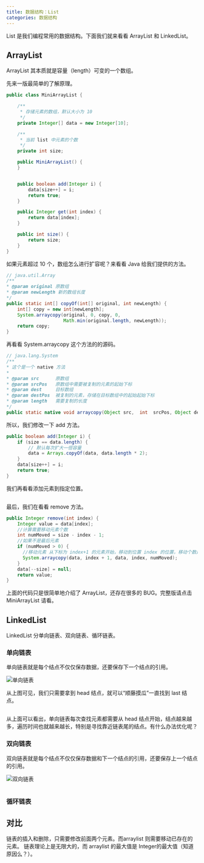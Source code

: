 ```yaml
---
title: 数据结构：List
categories: 数据结构
---
```


List 是我们编程常用的数据结构。下面我们就来看看 ArrayList 和 LinkedList。

<!-- more -->

## ArrayList

ArrayList 其本质就是容量（length）可变的一个数组。

先来一版最简单的了解原理。

```Java
public class MiniArrayList {

    /**
     * 存储元素的数组，默认大小为 10
     */
    private Integer[] data = new Integer[10];

    /**
     * 当前 list 中元素的个数
     */
    private int size;

    public MiniArrayList() {
    }


    public boolean add(Integer i) {
        data[size++] = i;
        return true;
    }

    public Integer get(int index) {
        return data[index];
    }

    public int size() {
        return size;
    }
}
```

如果元素超过 10 个，数组怎么进行扩容呢？来看看 Java 给我们提供的方法。

```Java
// java.util.Array
/**
* @param original 原数组
* @param newLength 新的数组长度
*/
public static int[] copyOf(int[] original, int newLength) {
    int[] copy = new int[newLength];
    System.arraycopy(original, 0, copy, 0,
                     Math.min(original.length, newLength));
    return copy;
}
```
再看看 System.arraycopy 这个方法的的源码。

```Java
// java.lang.System
/**
* 这个是一个 native 方法
*
* @param src      原数组
* @param srcPos   原数组中需要被复制的元素的起始下标
* @param dest     目标数组
* @param destPos  被复制的元素，存储在目标数组中的起始起始下标
* @param length   需要复制的长度
*/
public static native void arraycopy(Object src,  int  srcPos, Object dest, int destPos, int length);
```

所以，我们修改一下 add 方法。

```Java
public boolean add(Integer i) {
    if (size == data.length) {
        // 默认每次扩大一倍容量
        data = Arrays.copyOf(data, data.length * 2);
    }
    data[size++] = i;
    return true;
}
```

我们再看看添加元素到指定位置。

```Java


```

最后，我们在看看 remove 方法。

```Java
public Integer remove(int index) {
    Integer value = data[index];
    //计算需要移动元素个数
    int numMoved = size - index - 1;
    //如果不是最后元素
    if (numMoved > 0) {
      //移动元素 从下标为 index+1 的元素开始，移动到位置 index 的位置，移动个数是 numMoved
      System.arraycopy(data, index + 1, data, index, numMoved);
    }
    data[--size] = null;
    return value;
}
```

上面的代码只是很简单地介绍了 ArrayList，还存在很多的 BUG。完整版请点击 MiniArrayList 请看。


## LinkedList

LinkedList 分单向链表、双向链表、循环链表。

### 单向链表

单向链表就是每个结点不仅仅保存数据，还要保存下一个结点的引用。

![单向链表](http://p0e1o9bcz.bkt.clouddn.com/list/singly.png?imageView2/0/q/100|watermark/2/text/eWFuZ2Rvbmdkb25nLm9yZw==/font/5a6L5L2T/fontsize/240/fill/IzAwMDAwMA==/dissolve/100/gravity/SouthEast/dx/10/dy/10|imageslim)

从上图可见，我们只需要拿到 head 结点，就可以“顺藤摸瓜”一直找到 last 结点。

```Java


```

从上面可以看出，单向链表每次查找元素都需要从 head 结点开始，结点越来越多，遍历时间也就越来越长，特别是寻找靠近链表尾的结点。有什么办法优化呢？

### 双向链表


双向链表就是每个结点不仅仅保存数据和下一个结点的引用，还要保存上一个结点的引用。

![双向链表](http://p0e1o9bcz.bkt.clouddn.com/list/doubly.png?imageView2/0/q/100|watermark/2/text/eWFuZ2Rvbmdkb25nLm9yZw==/font/5a6L5L2T/fontsize/240/fill/IzAwMDAwMA==/dissolve/100/gravity/SouthEast/dx/10/dy/10|imageslim)

```Java

```

### 循环链表


## 对比


链表的插入和删除，只需要修改前面两个元素。而arraylist 则需要移动已存在的元素。
链表理论上是无限大的，而 arraylist 的最大值是 Integer的最大值（知道原因么？）。
